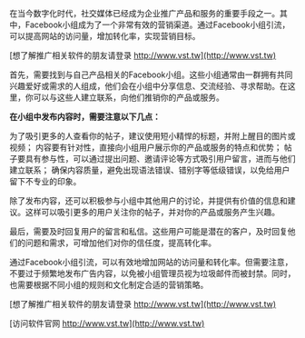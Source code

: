 在当今数字化时代，社交媒体已经成为企业推广产品和服务的重要手段之一。其中，Facebook小组成为了一个非常有效的营销渠道。通过Facebook小组引流，可以提高网站的访问量，增加转化率，实现营销目标。

[想了解推广相关软件的朋友请登录 http://www.vst.tw](http://www.vst.tw)

首先，需要找到与自己产品相关的Facebook小组。这些小组通常由一群拥有共同兴趣爱好或需求的人组成，他们会在小组中分享信息、交流经验、寻求帮助。在这里，你可以与这些人建立联系，向他们推销你的产品或服务。

**在小组中发布内容时，需要注意以下几点：**

为了吸引更多的人查看你的帖子，建议使用短小精悍的标题，并附上醒目的图片或视频；
内容要有针对性，直接向小组用户展示你的产品或服务的特点和优势；
帖子要具有参与性，可以通过提出问题、邀请评论等方式吸引用户留言，进而与他们建立联系；
确保内容质量，避免出现语法错误、错别字等低级错误，以免给用户留下不专业的印象。

除了发布内容，还可以积极参与小组中其他用户的讨论，并提供有价值的信息和建议。这样可以吸引更多的用户关注你的帖子，并对你的产品或服务产生兴趣。

最后，需要及时回复用户的留言和私信。这些用户可能是潜在的客户，及时回复他们的问题和需求，可增加他们对你的信任度，提高转化率。

通过Facebook小组引流，可以有效地增加网站的访问量和转化率。但需要注意，不要过于频繁地发布广告内容，以免被小组管理员视为垃圾邮件而被封禁。同时，也需要根据不同小组的规则和文化制定合适的营销策略。

[想了解推广相关软件的朋友请登录 http://www.vst.tw](http://www.vst.tw)


[访问软件官网 http://www.vst.tw](http://www.vst.tw)
